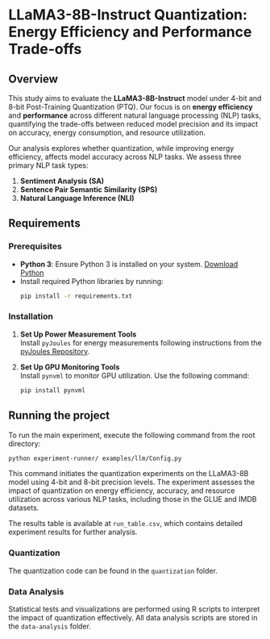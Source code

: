 # LLaMA3-8B-Instruct Quantization: Energy Efficiency and Performance Trade-offs

## Overview
This study aims to evaluate the **LLaMA3-8B-Instruct** model under 4-bit and 8-bit Post-Training Quantization (PTQ). Our focus is on **energy efficiency** and **performance** across different natural language processing (NLP) tasks, quantifying the trade-offs between reduced model precision and its impact on accuracy, energy consumption, and resource utilization.

Our analysis explores whether quantization, while improving energy efficiency, affects model accuracy across NLP tasks. We assess three primary NLP task types:
1. **Sentiment Analysis (SA)**
2. **Sentence Pair Semantic Similarity (SPS)**
3. **Natural Language Inference (NLI)**

## Requirements

### Prerequisites
- **Python 3**: Ensure Python 3 is installed on your system. [Download Python](https://www.python.org/downloads/)
- Install required Python libraries by running:
  ```bash
  pip install -r requirements.txt

### Installation 
1. **Set Up Power Measurement Tools**  
   Install `pyJoules` for energy measurements following instructions from the [pyJoules Repository](https://pypi.org/project/pyJoules/).

2. **Set Up GPU Monitoring Tools**  
   Install `pynvml` to monitor GPU utilization. Use the following command:
   ```bash
   pip install pynvml

## Running the project

To run the main experiment, execute the following command from the root directory:
   ```bash
   python experiment-runner/ examples/llm/Config.py
   ```
This command initiates the quantization experiments on the LLaMA3-8B model using 4-bit and 8-bit precision levels. The experiment assesses the impact of quantization on energy efficiency, accuracy, and resource utilization across various NLP tasks, including those in the GLUE and IMDB datasets.

The results table is available at `run_table.csv`, which contains detailed experiment results for further analysis.

### Quantization
The quantization code can be found in the `quantization` folder.

### Data Analysis
Statistical tests and visualizations are performed using R scripts to interpret the impact of quantization effectively. All data analysis scripts are stored in the `data-analysis` folder.
